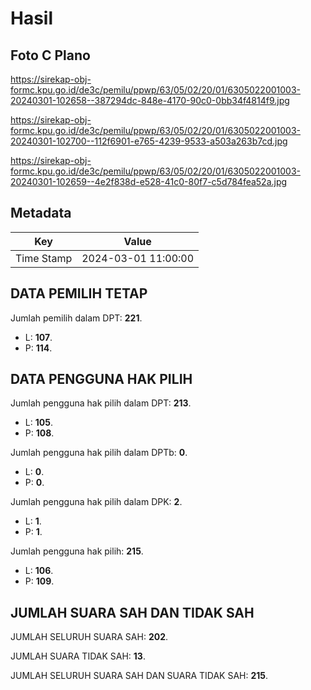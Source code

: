 # Hasil

## Foto C Plano

https://sirekap-obj-formc.kpu.go.id/de3c/pemilu/ppwp/63/05/02/20/01/6305022001003-20240301-102658--387294dc-848e-4170-90c0-0bb34f4814f9.jpg

https://sirekap-obj-formc.kpu.go.id/de3c/pemilu/ppwp/63/05/02/20/01/6305022001003-20240301-102700--112f6901-e765-4239-9533-a503a263b7cd.jpg

https://sirekap-obj-formc.kpu.go.id/de3c/pemilu/ppwp/63/05/02/20/01/6305022001003-20240301-102659--4e2f838d-e528-41c0-80f7-c5d784fea52a.jpg


## Metadata

| Key        | Value               |
| ---------- | ------------------- |
| Time Stamp | 2024-03-01 11:00:00 |


## DATA PEMILIH TETAP

Jumlah pemilih dalam DPT: **221**.
 * L: **107**.
 * P: **114**.

## DATA PENGGUNA HAK PILIH

Jumlah pengguna hak pilih dalam DPT: **213**.
 * L: **105**.
 * P: **108**.

Jumlah pengguna hak pilih dalam DPTb: **0**.
 * L: **0**.
 * P: **0**.

Jumlah pengguna hak pilih dalam DPK: **2**.
 * L: **1**.
 * P: **1**.

Jumlah pengguna hak pilih: **215**.
 * L: **106**.
 * P: **109**.

## JUMLAH SUARA SAH DAN TIDAK SAH

JUMLAH SELURUH SUARA SAH: **202**.

JUMLAH SUARA TIDAK SAH: **13**.

JUMLAH SELURUH SUARA SAH DAN SUARA TIDAK SAH: **215**.


